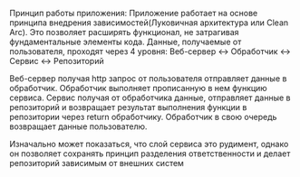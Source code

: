 
Принцип работы приложения: Приложение работает на основе принципа внедрения зависимостей(Луковичная архитектура или Clean Arc).
Это позволяет расширять функционал, не затрагивая фундаментальные элементы кода.
Данные, получаемые от пользователя, проходят через 4 уровня:
Веб-сервер <-> Обработчик <-> Сервис <-> Репозиторий

Веб-сервер получая http запрос от пользователя отправляет данные в обработчик.
Обработчик выполняет прописанную в нем функцию сервиса. Сервис получая от обработчика данные, отправляет данные
в репозиторий и возвращает результат выполнения функции в репозитории через return обработчику. Обработчик в свою очередь возвращает данные пользователю.

Изначально может показаться, что слой сервиса это рудимент, однако он позволяет сохранять принцип разделения ответственности
и делает репозиторий зависимым от внешних систем